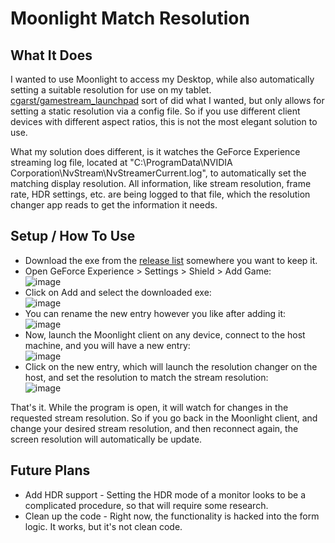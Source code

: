 # Moonlight Match Resolution

## What It Does
I wanted to use Moonlight to access my Desktop, while also automatically setting a suitable resolution for use on my tablet.
[cgarst/gamestream_launchpad](https://github.com/cgarst/gamestream_launchpad) sort of did what I wanted, but only allows for setting a static resolution via a config file. So if you use different client devices with different aspect ratios, this is not the most elegant solution to use.

What my solution does different, is it watches the GeForce Experience streaming log file, located at "C:\ProgramData\NVIDIA Corporation\NvStream\NvStreamerCurrent.log", to automatically set the matching display resolution.
All information, like stream resolution, frame rate, HDR settings, etc. are being logged to that file, which the resolution changer app reads to get the information it needs.

## Setup / How To Use
* Download the exe from the [release list](https://github.com/Rejaku/Moonlight-Match-Resolution/releases) somewhere you want to keep it.
* Open GeForce Experience > Settings > Shield > Add Game:  
![image](https://user-images.githubusercontent.com/758840/138605177-37c39fc8-1526-4d67-bb4f-3a88f80b34eb.png)
* Click on Add and select the downloaded exe:  
![image](https://user-images.githubusercontent.com/758840/138605203-2065d7e0-bf5e-49e8-8623-77ff21d7847d.png)  
* You can rename the new entry however you like after adding it:  
![image](https://user-images.githubusercontent.com/758840/138605231-fc694590-a680-43a5-bc78-2e46bf891a8e.png)  
* Now, launch the Moonlight client on any device, connect to the host machine, and you will have a new entry:  
![image](https://user-images.githubusercontent.com/758840/138605269-b39dd9b9-e68d-44df-a8f5-ed28468bccc2.png)
* Click on the new entry, which will launch the resolution changer on the host, and set the resolution to match the stream resolution:  
![image](https://user-images.githubusercontent.com/758840/138605294-ac63b240-74c2-4f01-87de-df4ee6b14ce7.png)

That's it. While the program is open, it will watch for changes in the requested stream resolution. So if you go back in the Moonlight client, and change your desired stream resolution, and then reconnect again, the screen resolution will automatically be update.

## Future Plans
* Add HDR support - Setting the HDR mode of a monitor looks to be a complicated procedure, so that will require some research.
* Clean up the code - Right now, the functionality is hacked into the form logic. It works, but it's not clean code.
